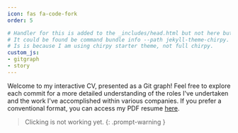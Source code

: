 ```yaml
---
icon: fas fa-code-fork
order: 5

# Handler for this is added to the _includes/head.html but not here but where gem jekyll-theme-chirpy-6.0.1 is installed.
# It could be found be command bundle info --path jekyll-theme-chirpy.
# Is is because I am using chirpy starter theme, not full chirpy.
custom_js:
- gitgraph
- story
---
```


Welcome to my interactive CV, presented as a Git graph! Feel free to explore each commit for a more detailed understanding of the roles I've undertaken and the work I've accomplished within various companies. If you prefer a conventional format, you can access my PDF resume [here](/assets/resume-alexovic.pdf).

> Clicking is not working yet.
{: .prompt-warning }

<!-- DOM element in which we'll mount our graph -->
<div id="graph-container"></div>

<!-- <script src="{{ base.url | prepend: site.url }}/assets/js/story.js"></script> -->
